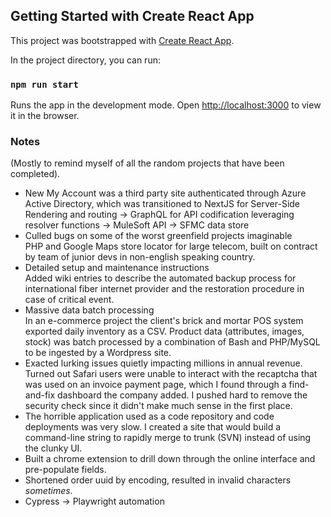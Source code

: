 ## Getting Started with Create React App

This project was bootstrapped with [Create React App](https://github.com/facebook/create-react-app).

In the project directory, you can run:

### `npm run start`

Runs the app in the development mode.
Open [http://localhost:3000](http://localhost:3000) to view it in the browser.

### Notes

(Mostly to remind myself of all the random projects that have been completed).
- New My Account was a third party site authenticated through Azure Active Directory, which was transitioned to NextJS for Server-Side Rendering and routing -> GraphQL for API codification leveraging resolver functions -> MuleSoft API -> SFMC data store
- Culled bugs on some of the worst greenfield projects imaginable<br>
  PHP and Google Maps store locator for large telecom, built on contract by team of junior devs in non-english speaking country.
- Detailed setup and maintenance instructions<br>
  Added wiki entries to describe the automated backup process for international fiber internet provider and the restoration procedure in case of critical event.
- Massive data batch processing<br>
  In an e-commerce project the client's brick and mortar POS system exported daily inventory as a CSV. Product data (attributes, images, stock) was batch processed by a combination of Bash and PHP/MySQL to be ingested by a Wordpress site.
- Exacted lurking issues quietly impacting millions in annual revenue.<br>
Turned out Safari users were unable to interact with the recaptcha that was used on an invoice payment page, which I found through a find-and-fix dashboard the company added. I pushed hard to remove the security check since it didn't make much sense in the first place.
- The horrible application used as a code repository and code deployments was very slow. I created a site that would build a command-line string to rapidly merge to trunk (SVN) instead of using the clunky UI.
- Built a chrome extension to drill down through the online interface and pre-populate fields.
- Shortened order uuid by encoding, resulted in invalid characters *sometimes*.
- Cypress -> Playwright automation